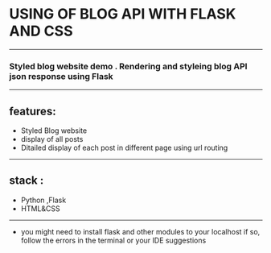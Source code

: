# USING OF BLOG API WITH FLASK AND CSS
***********************************************************************************************************
### Styled blog website demo . Rendering and styleing  blog API json response using Flask
**************************************************************************************************************
## features:
* Styled Blog website
* display of all posts 
* Ditailed display of each post in different page using url routing 

*************************************************************

## stack :
- Python ,Flask
- HTML&CSS 
*************************************************************

- you might need to install flask and other modules to your localhost
if so, follow the errors in the terminal or your IDE suggestions 


